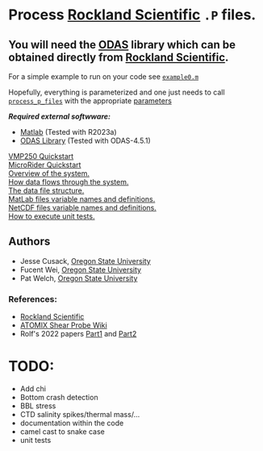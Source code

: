 # Process [Rockland Scientific](https://rocklandscientific.com) `.P` files.

## You will need the [ODAS](https://rocklandscientific.com/support/tools/software-versions/) library which can be obtained directly from [Rockland Scientific](https://rocklandscientific.com).

For a simple example to run on your code see [`example0.m`](../Examples/example0.m)

Hopefully, everything is parameterized and one just needs to call [`process_p_files`](../Code/process_p_files.m)
with the appropriate [parameters](Parameters.md)

***Required external softwware:***
- [Matlab](https://www.mathworks.com/products/matlab.html) (Tested with R2023a)
- [ODAS Library](https://rocklandscientific.com/support/tools/software-versions) (Tested with ODAS-4.5.1)

[VMP250 Quickstart](docs/VMP250.md)
<br>
[MicroRider Quickstart](docs/MicroRider.md)
<br>
[Overview of the system.](docs/overview.md)
<br>
[How data flows through the system.](docs/data_flow.md)
<br>
[The data file structure.](docs/data_organization.md)
<br>
[MatLab files variable names and definitions.](docs/matlab_variables.md)
<br>
[NetCDF files variable names and definitions.](docs/netCDF.md)
<br>
[How to execute unit tests.](docs/unit_tests.md)

## Authors
* Jesse Cusack, [Oregon State University](https://ceoas.oregonstate.edu)
* Fucent Wei, [Oregon State University](https://ceoas.oregonstate.edu)
* Pat Welch, [Oregon State University](https://ceoas.oregonstate.edu)

### References:
- [Rockland Scientific](https://rocklandscientific.com)
- [ATOMIX Shear Probe Wiki](https://wiki.app.uib.no/atomix/index.php?title=Shear_probes)
- Rolf's 2022 papers [Part1](Papers/Rolf.2022.part1.pdf) and [Part2](Papers/Rolf.2022.part2.pdf)

# TODO:
- Add chi
- Bottom crash detection
- BBL stress
- CTD salinity spikes/thermal mass/...
- documentation within the code
- camel cast to snake case
- unit tests
